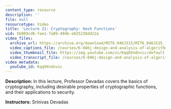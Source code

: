 ```yaml
---
content_type: resource
description: ''
file: null
resourcetype: Video
title: 'Lecture 21: Cryptography: Hash Functions'
uid: 5b809cd6-fee1-7a09-494b-e825238dd22a
video_files:
  archive_url: https://archive.org/download/MIT6.046JS15/MIT6_046JS15_lec21_300k.mp4
  video_captions_file: /courses/6-046j-design-and-analysis-of-algorithms-spring-2015/02cac47470215e6f8c3fdccc19d1ddbc_KqqOXndnvic.vtt
  video_thumbnail_file: https://img.youtube.com/vi/KqqOXndnvic/default.jpg
  video_transcript_file: /courses/6-046j-design-and-analysis-of-algorithms-spring-2015/23dfd72a9d57cb1a8e385d0671a8d86f_KqqOXndnvic.pdf
video_metadata:
  youtube_id: KqqOXndnvic
---
```


**Description:** In this lecture, Professor Devadas covers the basics of cryptography, including desirable properties of cryptographic functions, and their applications to security.

**Instructors:** Srinivas Devadas